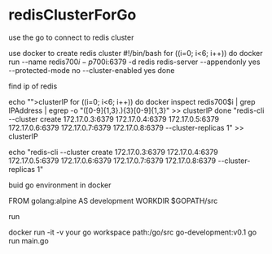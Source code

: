 # redisClusterForGo
use the go to connect to redis cluster

use docker to create redis cluster 
#!/bin/bash
for ((i=0; i<6; i++))
do
docker run --name redis700$i -p 700$i:6379 -d redis redis-server --appendonly yes --protected-mode no --cluster-enabled yes
done

find ip of redis 

echo "">clusterIP
for ((i=0; i<6; i++))
do
docker inspect redis700$i | grep IPAddress | egrep -o "([0-9]{1,3}.){3}[0-9]{1,3}" >> clusterIP
done
"redis-cli --cluster create 172.17.0.3:6379 172.17.0.4:6379 172.17.0.5:6379 172.17.0.6:6379 172.17.0.7:6379 172.17.0.8:6379 --cluster-replicas 1" >> clusterIP

echo "redis-cli --cluster create 172.17.0.3:6379 172.17.0.4:6379 172.17.0.5:6379 172.17.0.6:6379 172.17.0.7:6379 172.17.0.8:6379 --cluster-replicas 1"

buid go environment in docker

FROM golang:alpine AS development
WORKDIR $GOPATH/src

run 

docker run -it -v your go workspace path:/go/src go-development:v0.1
go run main.go
